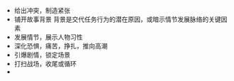 - 给出冲突，制造紧张
- 铺开故事背景
  背景是交代任务行为的潜在原因，或暗示情节发展脉络的关键因素
- 发展情节，展示人物习性
- 深化恐惧，痛苦，挣扎，推向高潮
- 引爆剧情，锁定场景
- 打扫战场，收尾或循环
-